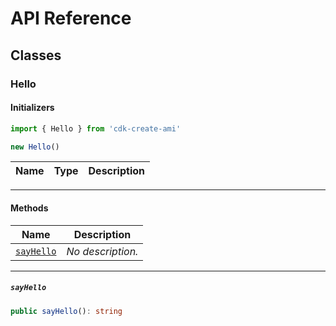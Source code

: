 # API Reference <a name="API Reference" id="api-reference"></a>



## Classes <a name="Classes" id="Classes"></a>

### Hello <a name="Hello" id="cdk-create-ami.Hello"></a>

#### Initializers <a name="Initializers" id="cdk-create-ami.Hello.Initializer"></a>

```typescript
import { Hello } from 'cdk-create-ami'

new Hello()
```

| **Name** | **Type** | **Description** |
| --- | --- | --- |

---

#### Methods <a name="Methods" id="Methods"></a>

| **Name** | **Description** |
| --- | --- |
| <code><a href="#cdk-create-ami.Hello.sayHello">sayHello</a></code> | *No description.* |

---

##### `sayHello` <a name="sayHello" id="cdk-create-ami.Hello.sayHello"></a>

```typescript
public sayHello(): string
```





